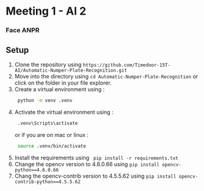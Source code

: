 # Meeting 1 - AI 2
### Face ANPR

## Setup
1. Clone the repository using `https://github.com/Timedoor-15T-AI/Automatic-Numper-Plate-Recognition.git`
2. Move into the directory using `cd Automatic-Numper-Plate-Recognition` or click on the folder in your file explorer.
3. Create a virtual environment using :
   ```bash
    python -m venv .venv
   ```
4. Activate the virtual environment using :
   ```bash
    .venv\Scripts\activate
   ```
   or if you are on mac or linux :
   ```bash
    source .venv/bin/activate
   ```
5. Install the requirements using ` pip install -r requirements.txt`
6. Change the opencv version to 4.6.0.66 using `pip install opencv-python==4.6.0.66`
7. Chang the opencv-contrib version to 4.5.5.62 using `pip install opencv-contrib-python==4.5.5.62`